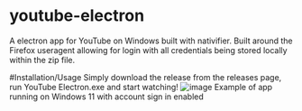 # youtube-electron
A electron app for YouTube on Windows built with nativifier. 
Built around the Firefox useragent allowing for login with all credentials being stored locally within the zip file.

#Installation/Usage
Simply download the release from the releases page, run YouTube Electron.exe and start watching!
![image](https://user-images.githubusercontent.com/19805594/200232880-b2d16d20-54ba-4070-b8dc-925ee048a235.png)
Example of app running on Windows 11 with account sign in enabled
